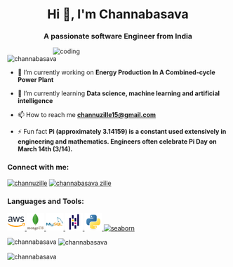 <h1 align="center">Hi 👋, I'm Channabasava</h1>
<h3 align="center">A passionate software Engineer from India</h3>
<img align="right" alt="coding" width="400" src="https://media0.giphy.com/media/LaVp0AyqR5bGsC5Cbm/200w.gif?cid=6c09b9522hvqcjemuswcwd44e9789btw2fvpa34602royy33&ep=v1_gifs_search&rid=200w.gif&ct=g"
<p align="left"> <img src="https://komarev.com/ghpvc/?username=channabasava&label=Profile%20views&color=0e75b6&style=flat" alt="channabasava" /> </p>

- 🔭 I’m currently working on **Energy Production In A Combined-cycle Power Plant**

- 🌱 I’m currently learning **Data science, machine learning and artificial intelligence**

- 📫 How to reach me **channuzille15@gmail.com**

- ⚡ Fun fact **Pi (approximately 3.14159) is a constant used extensively in engineering and mathematics. Engineers often celebrate Pi Day on March 14th (3/14).**

<h3 align="left">Connect with me:</h3>
<p align="left">
<a href="https://twitter.com/channuzille" target="blank"><img align="center" src="https://raw.githubusercontent.com/rahuldkjain/github-profile-readme-generator/master/src/images/icons/Social/twitter.svg" alt="channuzille" height="30" width="40" /></a>
<a href="https://linkedin.com/in/channabasava zille" target="blank"><img align="center" src="https://raw.githubusercontent.com/rahuldkjain/github-profile-readme-generator/master/src/images/icons/Social/linked-in-alt.svg" alt="channabasava zille" height="30" width="40" /></a>
</p>

<h3 align="left">Languages and Tools:</h3>
<p align="left"> <a href="https://aws.amazon.com" target="_blank" rel="noreferrer"> <img src="https://raw.githubusercontent.com/devicons/devicon/master/icons/amazonwebservices/amazonwebservices-original-wordmark.svg" alt="aws" width="40" height="40"/> </a> <a href="https://www.mongodb.com/" target="_blank" rel="noreferrer"> <img src="https://raw.githubusercontent.com/devicons/devicon/master/icons/mongodb/mongodb-original-wordmark.svg" alt="mongodb" width="40" height="40"/> </a> <a href="https://www.mysql.com/" target="_blank" rel="noreferrer"> <img src="https://raw.githubusercontent.com/devicons/devicon/master/icons/mysql/mysql-original-wordmark.svg" alt="mysql" width="40" height="40"/> </a> <a href="https://pandas.pydata.org/" target="_blank" rel="noreferrer"> <img src="https://raw.githubusercontent.com/devicons/devicon/2ae2a900d2f041da66e950e4d48052658d850630/icons/pandas/pandas-original.svg" alt="pandas" width="40" height="40"/> </a> <a href="https://www.python.org" target="_blank" rel="noreferrer"> <img src="https://raw.githubusercontent.com/devicons/devicon/master/icons/python/python-original.svg" alt="python" width="40" height="40"/> </a> <a href="https://seaborn.pydata.org/" target="_blank" rel="noreferrer"> <img src="https://seaborn.pydata.org/_images/logo-mark-lightbg.svg" alt="seaborn" width="40" height="40"/> </a> </p>

<p><img align="left" src="https://github-readme-stats.vercel.app/api/top-langs?username=channabasava&show_icons=true&locale=en&layout=compact" alt="channabasava" /></p>

<p>&nbsp;<img align="center" src="https://github-readme-stats.vercel.app/api?username=channabasava&show_icons=true&locale=en" alt="channabasava" /></p>

<p><img align="center" src="https://github-readme-streak-stats.herokuapp.com/?user=channabasava&" alt="channabasava" /></p>
